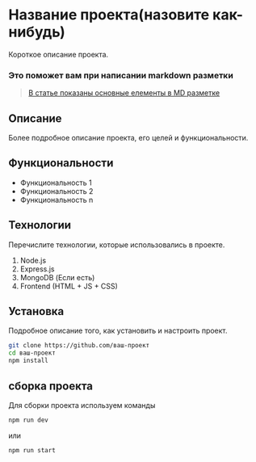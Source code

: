 # Название проекта(назовите как-нибудь)

Короткое описание проекта.

### Это поможет вам при написании markdown разметки

> [В статье показаны основные елементы в MD разметке](https://doka-guide.vercel.app/tools/markdown/)

## Описание

Более подробное описание проекта, его целей и функциональности.

## Функциональности

- Функциональность 1
- Функциональность 2
- Функциональность n

## Технологии

Перечислите технологии, которые использовались в проекте.

1. Node.js
2. Express.js
3. MongoDB (Если есть)
4. Frontend (HTML + JS + CSS)

## Установка

Подробное описание того, как установить и настроить проект.

```bash
git clone https://github.com/ваш-проект
cd ваш-проект
npm install
```

## сборка проекта

Для сборки проекта используем команды

```bash
npm run dev
```

или

```bash
npm run start
```
